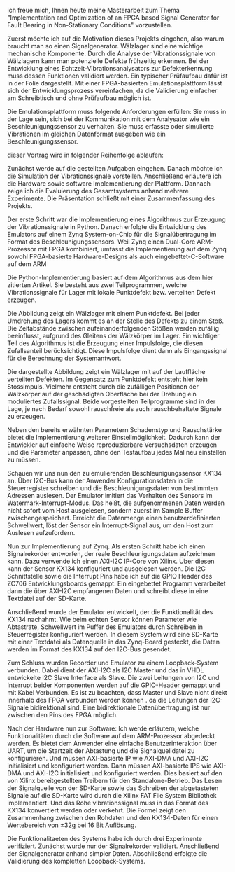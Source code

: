 ich freue mich, Ihnen heute meine Masterarbeit zum Thema "Implementation and Optimization of an FPGA based Signal Generator for Fault Bearing in Non-Stationary Conditions" vorzustellen.

Zuerst möchte ich auf die Motivation dieses Projekts eingehen, also warum braucht man so einen Signalgenerator. Wälzlager sind eine wichtige mechanische Komponente. Durch die Analyse der Vibrationssignale von  Wälzlagern kann man potenzielle Defekte frühzeitig erkennen. Bei der Entwicklung eines Echtzeit-Vibrationsanalysators zur Defekterkennung muss dessen Funktionen validiert werden. Ein typischer Prüfaufbau dafür ist in der Folie dargestellt. Mit einer FPGA-basierten Emulationsplattform lässt sich der Entwicklungsprozess vereinfachen, da die Validierung einfacher am Schreibtisch und ohne Prüfaufbau möglich ist.

Die Emulationsplattform muss folgende Anforderungen erfüllen: Sie muss in der Lage sein, sich bei der Kommunikation mit dem Analysator wie ein Beschleunigungssensor zu verhalten. Sie muss erfasste oder simulierte Vibrationen im gleichen Datenformat ausgeben wie ein Beschleunigungssensor.

dieser Vortrag wird in folgender Reihenfolge ablaufen: 

Zunächst werde auf die gestellten Aufgaben eingehen. Danach möchte ich  die Simulation der Vibrationssignale vorstellen. Anschließend  erläutere ich die Hardware sowie software Implementierung der Plattform. Dannach zeige ich  die Evaluierung des Gesamtsystems anhand mehrere Experimente. Die Präsentation schließt mit einer Zusammenfassung des Projekts.

Der erste Schritt war die Implementierung eines Algorithmus zur Erzeugung der Vibrationssignale in Python. Danach erfolgte die Entwicklung des Emulators auf einem Zynq System-on-Chip für die Signalübertragung im Format des Beschleunigungssensors.  Weil Zynq einen Dual-Core ARM-Prozessor mit  FPGA kombiniert, umfasst die Implementierung auf dem Zynq sowohl FPGA-basierte Hardware-Designs als auch eingebettet-C-Software auf dem ARM

Die Python-Implementierung basiert auf dem Algorithmus aus dem hier zitierten Artikel. Sie besteht aus zwei Teilprogrammen, welche Vibrationssignale für Lager mit lokale Punktdefekt bzw. verteilten Defekt erzeugen.

Die Abbildung zeigt ein Wälzlager mit einem Punktdefekt. Bei jeder Umdrehung des Lagers kommt es an der Stelle des Defekts zu einem Stoß. Die Zeitabstände zwischen aufeinanderfolgenden Stößen werden zufällig beeinflusst, aufgrund des Gleitens der Wälzkörper im Lager.  Ein wichtiger Teil des Algorithmus ist die Erzeugung einer Impulsfolge, die diesen Zufallsanteil berücksichtigt. Diese Impulsfolge dient dann als Eingangssignal für die Berechnung der Systemantwort. 

Die dargestellte Abbildung zeigt ein Wälzlager mit auf der Lauffläche verteilten Defekten. Im Gegensatz zum Punktdefekt entsteht hier kein Stossimpuls. Vielmehr entsteht durch die zufälligen Positionen der Wälzkörper auf der geschädigten Oberfläche bei der Drehung ein moduliertes Zufallssignal.  Beide vorgestellten Teilprogramme  sind in der Lage, je nach Bedarf sowohl rauschfreie als auch rauschbehaftete Signale zu erzeugen.  


Neben den bereits erwähnten Parametern Schadenstyp und Rauschstärke bietet die Implementierung weiterer Einstellmöglichkeit. Dadurch kann der Entwickler auf einfache Weise reproduzierbare Versuchsdaten erzeugen und die Parameter anpassen, ohne den Testaufbau jedes Mal neu einstellen zu müssen.

Schauen wir uns nun den zu emulierenden Beschleunigungssensor KX134 an. Über  I2C-Bus kann der Anwender Konfigurationsdaten in die Steuerregister schreiben und die Beschleunigungsdaten von bestimmten Adressen auslesen. Der Emulator imitiert das Verhalten des Sensors im Watermark-Interrupt-Modus.  Das heißt, die aufgenommenen Daten werden nicht sofort vom Host ausgelesen, sondern zuerst im Sample Buffer zwischengespeichert. Erreicht die Datenmenge einen benutzerdefinierten Schwellwert, löst der Sensor ein Interrupt-Signal aus, um den Host zum Auslesen aufzufordern.

Nun zur Implementierung auf Zynq. Als ersten Schritt habe ich einen Signalrekorder entworfen, der reale Beschleunigungsdaten aufzeichnen kann. Dazu verwende ich einen AXI-I2C IP-Core von Xilinx. Über diesen kann der Sensor KX134 konfiguriert und ausgelesen werden. Die I2C Schnittstelle sowie die Interrupt Pins habe ich auf die GPIO Header des ZC706 Entwicklungsboards gemappt. Ein eingebettet Programm verarbeitet dann die über AXI-I2C empfangenen Daten und schreibt diese in eine Textdatei auf der SD-Karte.


Anschließend wurde der Emulator entwickelt, der die Funktionalität des KX134 nachahmt. Wie beim echten Sensor können Parameter wie Abtastrate, Schwellwert im Puffer des Emulators durch Schreiben in Steuerregister konfiguriert werden.   In diesem System wird eine SD-Karte mit einer Textdatei als Datenquelle in das Zynq-Board gesteckt, die Daten werden im Format des KX134 auf den I2C-Bus gesendet.

Zum Schluss wurden Recorder und Emulator zu einem Loopback-System verbunden. Dabei dient der AXI-I2C als I2C Master und das in VHDL entwickelte I2C Slave Interface als Slave. Die zwei Leitungen von I2C und Interrupt beider Komponenten werden auf die GPIO-Header gemappt und mit Kabel Verbunden. Es ist zu beachten, dass Master und Slave nicht direkt innerhalb des FPGA verbunden werden können . da die Leitungen der I2C-Signale bidirektional sind. Eine bidirektionale Datenübertragung ist nur zwischen den Pins des FPGA möglich.

Nach der Hardware nun zur Software: Ich werde erläutern, welche Funktionalitäten durch die Software auf dem ARM-Prozessor abgedeckt werden. Es bietet dem Anwender eine einfache Benutzerinteraktion über UART, um die Startzeit der Abtastung und die Signalquelldatei zu konfigurieren.   Und müssen AXI-basierte IP wie AXI-DMA und AXI-I2C initialisiert und konfiguriert werden. Dann müssen AXI-basierte IPS wie AXI-DMA und AXI-I2C initialisiert und konfiguriert werden. Dies basiert auf den von Xilinx bereitgestellten Treibern für den Standalone-Betrieb. Das Lesen der Signalquelle von der SD-Karte sowie das Schreiben der abgetasteten Signale auf die SD-Karte wird durch die Xilinx FAT File System Bibliothek implementiert.  Und das Rohe vibrationssignal  muss in das Format des KX134 konvertiert werden oder verkehrt. Die Formel zeigt den Zusammenhang zwischen den Rohdaten und den KX134-Daten für einen Wertebereich von ±32g bei 16 Bit Auflösung.

Die Funktionalitaeten des Systems habe ich durch drei  Experimente verifiziert. Zunächst wurde nur der Signalrekorder validiert. Anschließend der Signalgenerator anhand simpler Daten. Abschließend erfolgte die Validierung des kompletten Loopback-Systems.
